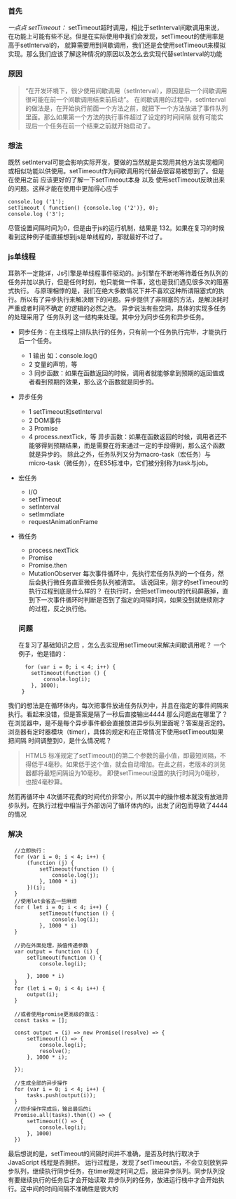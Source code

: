 ### 首先
*一点点 setTimeout：*
setTimeout超时调用，相比于setInterval间歇调用来说，在功能上可能有些不足。但是在实际使用中我们会发现，setTimeout的使用率是高于setInterval的，
就算需要用到间歇调用，我们还是会使用setTimeout来模拟实现。那么我们应该了解这种情况的原因以及怎么去实现代替setInterval的功能
### 原因
> “在开发环境下，很少使用间歇调用（setInterval），原因是后一个间歇调用很可能在前一个间歇调用结束前启动”。
在间歇调用的过程中，setInterval的做法是，在开始执行前面一个方法之前，就把下一个方法放进了事件队列里面。那么如果第一个方法的执行事件超过了设定的时间间隔
就有可能实现后一个任务在前一个结束之前就开始启动了。
### 想法
既然 setInterval可能会影响实际开发，要做的当然就是实现用其他方法实现相同或相似功能以供使用。setTimeout作为间歇调用的代替品很容易被想到了。但是在使用之前
应该更好的了解一下setTimeout本身 以及 使用setTimeout反映出来的问题。这样才能在使用中更加得心应手

```
console.log ('1');
setTimeout ( function() {console.log ('2')}, 0);
console.log ('3');
```
尽管设置间隔时间为0，但是由于js的运行机制，结果是 132。如果在复习的时候看到这种例子能直接想到js是单线程的，那就最好不过了。
### js单线程
耳熟不一定能详，Js引擎是单线程事件驱动的。js引擎在不断地等待着任务队列的任务并加以执行，但是任何时刻，他只能做一件事，这也是我们遇见很多次的阻塞式执行。
与原理相悖的是，我们在绝大多数情况下并不喜欢这种所谓阻塞式的执行。所以有了异步执行来解决眼下的问题。异步提供了非阻塞的方法，是解决耗时严重或者时间不确定
的逻辑的必然之选。
异步说法有些空洞，具体的实现多任务的处理采用了 任务队列 这一结构来处理。其中分为同步任务和异步任务。
* 同步任务：在主线程上排队执行的任务，只有前一个任务执行完毕，才能执行后一个任务。


  * 1 输出
  如：console.log()
  * 2 变量的声明，等
  * 3 同步函数：如果在函数返回的时候，调用者就能够拿到预期的返回值或者看到预期的效果，那么这个函数就是同步的。

* 异步任务

  * 1 setTimeout和setInterval
  * 2 DOM事件
  * 3 Promise
  * 4 process.nextTick，等
  异步函数：如果在函数返回的时候，调用者还不能够得到预期结果，而是需要在将来通过一定的手段得到，那么这个函数就是异步的。
  除此之外，任务队列又分为macro-task（宏任务）与micro-task（微任务），在ES5标准中，它们被分别称为task与job。
* 宏任务

  * I/O
  * setTimeout
  * setInterval
  * setImmdiate
  * requestAnimationFrame

* 微任务

  * process.nextTick
  * Promise
  * Promise.then
  * MutationObserver
  每次事件循环中，先执行宏任务队列的一个任务，然后会执行微任务直至微任务队列被清空。
  话说回来，刚才的setTimeout的执行过程到底是什么样的？
  在执行时，会把setTimeout的代码屏蔽掉，直到下一次事件循环时判断是否到了指定的间隔时间，如果没到就继续刚才的过程，反之执行他。
  ### 问题
  在复习了基础知识之后 ，怎么去实现用setTimeout来解决间歇调用呢？
  一个例子，他是错的：
  ```
    for (var i = 0; i < 4; i++) {
      setTimeout(function () {
          console.log(i);
      }, 1000);
   }
  ```
我们的想法是在循环体内，每次把事件放进任务队列中，并且在指定的事件间隔来执行。看起来没错，但是答案是隔了一秒后直接输出4444 那么问题出在哪里了？
在浏览器中，是不是每个异步事件都会直接放进异步队列里面呢？答案是否定的。浏览器有定时器模块（timer），具体的规定和在正常情况下使用setTimeout如果把间隔
时间调整到0，是什么情况呢？
>HTML5 标准规定了setTimeout()的第二个参数的最小值，即最短间隔，不得低于4毫秒。如果低于这个值，就会自动增加。在此之前，老版本的浏览器都将最短间隔设为10毫秒。
> 即使setTimeout设置的执行时间为0毫秒，也按4毫秒算。


然而再循环中 4次循环花费的时间代价非常小，所以其中的操作根本就没有放进异步队列，在执行过程中相当于外部访问了循环体内的i，出发了闭包而导致了4444的情况
### 解决


```
  //立即执行：
  for (var i = 0; i < 4; i++) {
      (function (j) {
          setTimeout(function () {
              console.log(j);
          }, 1000 * i)
      })(i);
  }
  //使用let会省去一些麻烦
  for ( let i = 0; i < 4; i++) {
          setTimeout(function () {
              console.log(i);
          }, 1000 * i)
  }

  //扔在外面处理，按值传递参数
  var output = function (i) {
      setTimeout(function () {
          console.log(i);

      }, 1000 * i)
  }
  for (let i = 0; i < 4; i++) {
      output(i);
  }

  //或者使用promise更高级的做法：
  const tasks = [];

  const output = (i) => new Promise((resolve) => {
      setTimeout(() => {
          console.log(i);
          resolve();
      }, 1000 * i);

  });

  //生成全部的异步操作
  for (var i = 0; i < 4; i++) {
      tasks.push(output(i));
  }
  //同步操作完成后，输出最后的i
  Promise.all(tasks).then(() => {
      setTimeout(() => {
          console.log(i);
      }, 1000)
  })

```
最后想说的是，setTimeout的间隔时间并不准确，是否及时执行取决于 JavaScript 线程是否拥挤。
运行过程是，发现了setTimeout后，不会立刻放到异步队列，继续执行同步任务，在timer规定时间之后，放进异步队列。同步队列没有要继续执行的任务后才会开始读取
异步队列的任务，放进运行栈中才会开始执行。这中间的时间间隔不准确性是很大的
